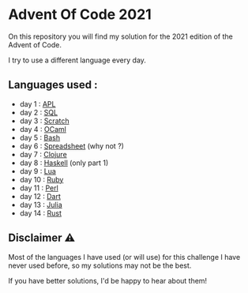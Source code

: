 # Advent Of Code 2021
On this repository you will find my solution for the 2021 edition of the Advent of Code.

I try to use a different language every day. 

## Languages used :
* day 1  : [APL](day01-apl)
* day 2  : [SQL](day02-sql)
* day 3  : [Scratch](day03-scratch)
* day 4  : [OCaml](day04-ocaml)
* day 5  : [Bash](day05-bash)
* day 6  : [Spreadsheet](day06-spreadsheet) (why not ?)
* day 7  : [Clojure](day07-clojure)
* day 8  : [Haskell](day08-haskell) (only part 1)
* day 9  : [Lua](day09-lua)
* day 10 : [Ruby](day10-ruby)
* day 11 : [Perl](day11-perl)
* day 12 : [Dart](day12-dart)
* day 13 : [Julia](day13-julia)
* day 14 : [Rust](day14-rust)

## Disclaimer ⚠
Most of the languages I have used (or will use) for this challenge I have never used before, so my solutions may not be the best.

If you have better solutions, I'd be happy to hear about them!